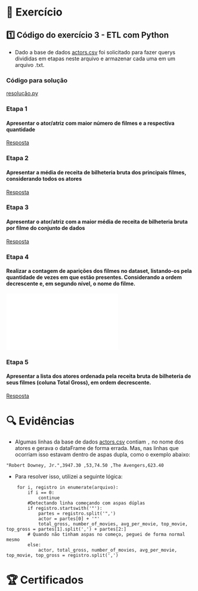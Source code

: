 # 📝 Exercício

## 1️⃣ Código do exercício 3 - ETL com Python

- Dado a base de dados [actors.csv](Execicios/actors.csv) foi solicitado para fazer querys divididas em etapas neste arquivo e armazenar cada uma em um arquivo .txt.
 
### Código para solução
 [resolução.py](Execicios/resolucao.py)

### Etapa 1

#### Apresentar o ator/atriz com maior número de filmes e a respectiva quantidade

[Resposta](Execicios/Etapa-1.txt)

### Etapa 2

#### Apresentar a média de receita de bilheteria bruta dos principais filmes, considerando todos os atores

[Resposta](Execicios/Etapa-2.txt)

### Etapa 3

#### Apresentar o ator/atriz com a maior média de receita de bilheteria bruta por filme do conjunto de dados

[Resposta](Execicios/Etapa-3.txt)

### Etapa 4

#### Realizar a contagem de aparições dos filmes no dataset, listando-os pela quantidade de vezes em que estão presentes. Considerando a ordem decrescente e, em segundo nível, o nome do filme.

![Resposta](Execicios/Etapa-4.txt)

### Etapa 5

#### Apresentar a lista dos atores ordenada pela receita bruta de bilheteria de seus filmes (coluna Total Gross), em ordem decrescente.

[Resposta](Execicios/Etapa-5.txt)

# 🔍 Evidências

- Algumas linhas da base de dados [actors.csv](Execicios/actors.csv) contiam `,` no nome dos atores e gerava o dataFrame de forma errada. Mas, nas linhas que ocorriam isso estavam dentro de aspas dupla, como o exemplo abaixo:

```
"Robert Downey, Jr.",3947.30 ,53,74.50 ,The Avengers,623.40
```

- Para resolver isso, utilizei a seguinte lógica:

```
    for i, registro in enumerate(arquivo):
        if i == 0:
            continue
        #Detectando linha começando com aspas dúplas
        if registro.startswith('"'):
            partes = registro.split('",')
            actor = partes[0] + '"'
            total_gross, number_of_movies, avg_per_movie, top_movie, top_gross = partes[1].split(',') + partes[2:]
        # Quando não tinham aspas no começo, peguei de forma normal mesmo
        else:
            actor, total_gross, number_of_movies, avg_per_movie, top_movie, top_gross = registro.split(',')
```

# 🏆 Certificados
